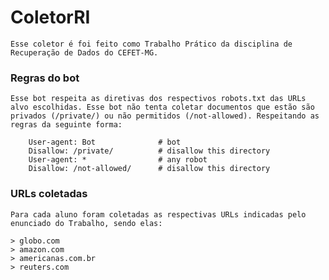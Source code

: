 # ColetorRI
    Esse coletor é foi feito como Trabalho Prático da disciplina de Recuperação de Dados do CEFET-MG. 

### Regras do bot
    Esse bot respeita as diretivas dos respectivos robots.txt das URLs alvo escolhidas. Esse bot não tenta coletar documentos que estão são privados (/private/) ou não permitidos (/not-allowed). Respeitando as regras da seguinte forma: 
```
    User-agent: Bot              # bot
    Disallow: /private/          # disallow this directory
    User-agent: *                # any robot
    Disallow: /not-allowed/      # disallow this directory
```

### URLs coletadas
    Para cada aluno foram coletadas as respectivas URLs indicadas pelo enunciado do Trabalho, sendo elas:

    > globo.com 
    > amazon.com
    > americanas.com.br
    > reuters.com